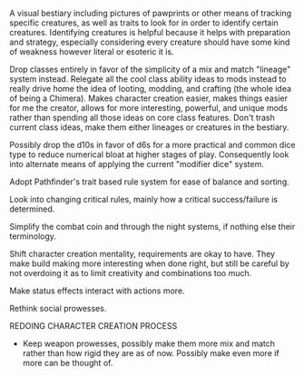 A visual bestiary including pictures of pawprints or other means of tracking specific creatures, as well as traits to look for in order to identify certain creatures. Identifying creatures is helpful because it helps with preparation and strategy, especially considering every creature should have some kind of weakness however literal or esoteric it is.

Drop classes entirely in favor of the simplicity of a mix and match "lineage" system instead. Relegate all the cool class ability ideas to mods instead to really drive home the idea of looting, modding, and crafting (the whole idea of being a Chimera). Makes character creation easier, makes things easier for me the creator, allows for more interesting, powerful, and unique mods rather than spending all those ideas on core class features. Don't trash current class ideas, make them either lineages or creatures in the bestiary.

Possibly drop the d10s in favor of d6s for a more practical and common dice type to reduce numerical bloat at higher stages of play. Consequently look into alternate means of applying the current "modifier dice" system.

Adopt Pathfinder's trait based rule system for ease of balance and sorting.

Look into changing critical rules, mainly how a critical success/failure is determined.

Simplify the combat coin and through the night systems, if nothing else their terminology.

Shift character creation mentality, requirements are okay to have. They make build making more interesting when done right, but still be careful by not overdoing it as to limit creativity and combinations too much.

Make status effects interact with actions more.

Rethink social prowesses.



REDOING CHARACTER CREATION PROCESS
- Keep weapon prowesses, possibly make them more mix and match rather than how rigid they are as of now. Possibly make even more if more can be thought of.
